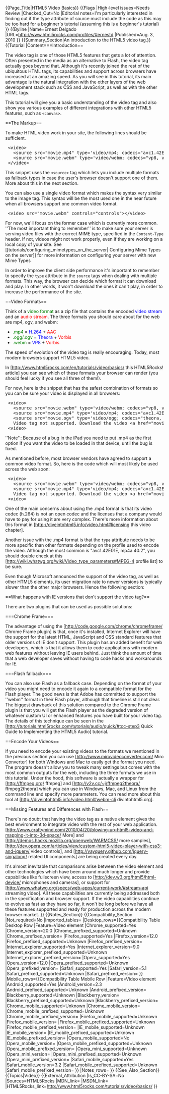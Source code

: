 {{Page_Title|HTML5 Video Basics}}
{{Flags
|High-level issues=Needs Review
|Checked_Out=No
|Editorial notes=I'm particularly interested in finding out if the type attribute of source must include the code as this may be too hard for a beginner's tutorial (assuming this is a beginner's tutorial)
}}
{{Byline
|Name=Ernest Delgado
|URL=http://www.html5rocks.com/profiles/#ernestd
|Published=Aug. 3, 2010
}}
{{Summary_Section|An introduction to the HTML5 video tag.}}
{{Tutorial
|Content===Introduction==

The video tag is one of those HTML5 features that gets a lot of attention. Often presented in the media as an alternative to Flash, the video tag actually goes beyond that. Although it's recently joined the rest of the ubiquitous HTML tags, its capabilities and support across browsers have increased at an amazing speed. As you will see in this tutorial, its main advantage is the natural integration with the other layers of the web development stack such as CSS and JavaScript, as well as with the other HTML tags.

This tutorial will give you a basic understanding of the video tag and also show you various examples of different integrations with other HTML5 features, such as <code>&lt;canvas&gt;</code>.

==The Markup==

To make HTML video work in your site, the following lines should be sufficient.

<pre>
 &lt;video&gt;
   &lt;source src="movie.mp4" type='video/mp4; codecs="avc1.42E01E, mp4a.40.2"' /&gt;
   &lt;source src="movie.webm" type='video/webm; codecs="vp8, vorbis"' /&gt;
 &lt;/video&gt;
</pre>

This snippet uses the <code>&lt;source&gt;</code> tag which lets you include multiple formats as fallback types in case the user's browser doesn't support one of them. More about this in the next section.

You can also use a single video format which makes the syntax very similar to the image tag. This syntax will be the most used one in the near future when all browsers support one common video format.

<pre>
 &lt;video src="movie.webm" controls="controls"&gt;&lt;/video&gt;
</pre>

For now, we'll focus on the former case which is currently more common. ''The most important thing to remember'' is to make sure your server is serving video files with the correct MIME type, specified in the <code>Content-Type</code> header. If not, videos might not work properly, even if they are working on a local copy of your site. See [[tutorials/configuring_mimetypes_on_the_server| Configuring Mime Types on the server]] for more information on configuring your server with new Mime Types

In order to improve the client side performance it's important to remember to specify the <code>type</code> attribute in the <code>source</code> tags when dealing with multiple formats. This way, the browser can decide which format it can download and play. In other words, it won't download the ones it can't play, in order to increase the performance of the site.

==Video Formats==

Think of a <span style="color:green">video format</span> as a zip file that contains the encoded <span style="color:blue">video stream</span> and an <span style="color:red">audio stream</span>. The three formats you should care about for the web are mp4, ogv, and webm:

* <span style="color:green">.mp4</span> = <span style="color:blue">H.264</span> + <span style="color:red">AAC</span>
* <span style="color:green">.ogg/.ogv</span> = <span style="color:blue">Theora</span> + <span style="color:red">Vorbis</span>
* <span style="color:green">.webm</span> = <span style="color:blue">VP8</span> + <span style="color:red">Vorbis</span>

The speed of evolution of the video tag is really encouraging. Today, most modern browsers support HTML5 video.

In [http://www.html5rocks.com/en/tutorials/video/basics/ this HTML5Rocks! article] you can see which of these formats your browser can render (you should feel lucky if you see all three of them!).

For now, here is the snippet that has the safest combination of formats so you can be sure your video is displayed in all browsers:

<pre>
 &lt;video&gt;
   &lt;source src="movie.webm" type='video/webm; codecs="vp8, vorbis"' /&gt;
   &lt;source src="movie.mp4" type='video/mp4; codecs="avc1.42E01E, mp4a.40.2"' /&gt;
   &lt;source src="movie.ogv" type='video/ogg; codecs="theora, vorbis"' /&gt;
   Video tag not supported. Download the video &lt;a href="movie.webm"&gt;here&lt;/a&gt;.
 &lt;video&gt;
</pre>

''Note'': Because of a bug in the iPad you need to put .mp4 as the first option if you want the video to be loaded in that device, until the bug is fixed.

As mentioned before, most browser vendors have agreed to support a common video format. So, here is the code which will most likely be used across the web soon:

<pre>
 &lt;video&gt;
   &lt;source src="movie.webm" type='video/webm; codecs="vp8, vorbis"' /&gt;
   &lt;source src="movie.mp4" type='video/mp4; codecs="avc1.42E01E, mp4a.40.2"' /&gt;
   Video tag not supported. Download the video &lt;a href="movie.webm"&gt;here&lt;/a&gt;.
 &lt;video&gt;
</pre>

One of the main concerns about using the .mp4 format is that its video codec (h.264) is not an open codec and the licenses that a company would have to pay for using it are very complex. There's more information about this format in [http://diveintohtml5.info/video.html#licensing this video chapter].

Another issue with the .mp4 format is that the <code>type</code> attribute needs to be more specific than other formats depending on the profile used to encode the video. Although the most common is "avc1.42E01E, mp4a.40.2", you should double check at this [http://wiki.whatwg.org/wiki/Video_type_parameters#MPEG-4 profile list] to be sure.

Even though Microsoft announced the support of the video tag, as well as other HTML5 elements, its user migration rate to newer versions is typically slower than the other major browsers. Hence the following section:

==What happens with IE versions that don't support the video tag?==

There are two plugins that can be used as possible solutions:

===Chrome Frame===

The advantage of using the [http://code.google.com/chrome/chromeframe/ Chrome Frame plugin] is that, once it's installed, Internet Explorer will have the support for the latest HTML, JavaScript and CSS standard features that older versions of IE don't support. This plugin has an added benefit for web developers, which is that it allows them to code applications with modern web features without leaving IE users behind. Just think the amount of time that a web developer saves without having to code hacks and workarounds for IE.

===Flash fallback===

You can also use Flash as a fallback case. Depending on the format of your video you might need to encode it again to a compatible format for the Flash player. The good news is that Adobe has committed to support the ''webm'' format in their Flash player, although that timeline is still not clear. The biggest drawback of this solution compared to the Chrome Frame plugin is that you will get the Flash player as the degraded version of whatever custom UI or enhanced features you have built for your video tag. The details of this technique can be seen in the [http://tutorials.html5rocks.com/tutorials/audio/quick/#toc-step3 Quick Guide to Implementing the HTML5 Audio] tutorial.

==Encode Your Videos==

If you need to encode your existing videos to the formats we mentioned in the previous section you can use [http://www.mirovideoconverter.com/ Miro Converter] for both Windows and Mac to easily get the format you need. The program doesn't allow you to tweak many settings but comes with the most common outputs for the web, including the three formats we use in this tutorial. Under the hood, this software is actually a wrapper for [http://ffmpeg.org/ ffmpeg] and [http://v2v.cc/~j/ffmpeg2theora/ ffmpeg2theora] which you can use in Windows, Mac, and Linux from the command line and specify more parameters. You can read more about this tool at [http://diveintohtml5.info/video.html#webm-cli divintohtml5.org].


==Missing Features and Differences with Flash==

There's no doubt that having the video tag as a native element gives the best environment to integrate video with the rest of your web application. [http://www.craftymind.com/2010/04/20/blowing-up-html5-video-and-mapping-it-into-3d-space/ More] and [http://demos.hacks.mozilla.org/openweb/WARMCSS/ more samples], [http://dev.opera.com/articles/view/custom-html5-video-player-with-css3-and-jquery/ video controls], and [http://yayquery.github.com/jquery-singalong/ related UI components] are being created every day.

It's almost inevitable that comparisons arise between the video element and other technologies which have been around much longer and provide capabilities like fullscreen view, access to [http://dev.w3.org/html5/html-device/ microphones and cameras], or support for [http://www.whatwg.org/specs/web-apps/current-work/#stream-api streaming video]. All these capabilities are currently being addressed both in the specification and browser support. If the video capabilities continue to evolve as fast as they have so far, it won't be long before we have all these features supported and ready for production across the modern browser market.
}}
{{Notes_Section}}
{{Compatibility_Section
|Not_required=No
|Imported_tables=
|Desktop_rows={{Compatibility Table Desktop Row
|Feature=Video element
|Chrome_supported=Yes
|Chrome_version=20.0
|Chrome_prefixed_supported=Unknown
|Chrome_prefixed_version=
|Firefox_supported=Yes
|Firefox_version=12.0
|Firefox_prefixed_supported=Unknown
|Firefox_prefixed_version=
|Internet_explorer_supported=Yes
|Internet_explorer_version=9.0
|Internet_explorer_prefixed_supported=Unknown
|Internet_explorer_prefixed_version=
|Opera_supported=Yes
|Opera_version=12.0
|Opera_prefixed_supported=Unknown
|Opera_prefixed_version=
|Safari_supported=Yes
|Safari_version=5.1
|Safari_prefixed_supported=Unknown
|Safari_prefixed_version=
}}
|Mobile_rows={{Compatibility Table Mobile Row
|Feature=Video element
|Android_supported=Yes
|Android_version=2.3
|Android_prefixed_supported=Unknown
|Android_prefixed_version=
|Blackberry_supported=Unknown
|Blackberry_version=
|Blackberry_prefixed_supported=Unknown
|Blackberry_prefixed_version=
|Chrome_mobile_supported=Unknown
|Chrome_mobile_version=
|Chrome_mobile_prefixed_supported=Unknown
|Chrome_mobile_prefixed_version=
|Firefox_mobile_supported=Unknown
|Firefox_mobile_version=
|Firefox_mobile_prefixed_supported=Unknown
|Firefox_mobile_prefixed_version=
|IE_mobile_supported=Unknown
|IE_mobile_version=
|IE_mobile_prefixed_supported=Unknown
|IE_mobile_prefixed_version=
|Opera_mobile_supported=No
|Opera_mobile_version=
|Opera_mobile_prefixed_supported=Unknown
|Opera_mobile_prefixed_version=
|Opera_mini_supported=Unknown
|Opera_mini_version=
|Opera_mini_prefixed_supported=Unknown
|Opera_mini_prefixed_version=
|Safari_mobile_supported=Yes
|Safari_mobile_version=3.2
|Safari_mobile_prefixed_supported=Unknown
|Safari_mobile_prefixed_version=
}}
|Notes_rows=
}}
{{See_Also_Section}}
{{Topics|Video}}
{{External_Attribution
|Is_CC-BY-SA=No
|Sources=HTML5Rocks
|MDN_link=
|MSDN_link=
|HTML5Rocks_link=http://www.html5rocks.com/tutorials/video/basics/
}}